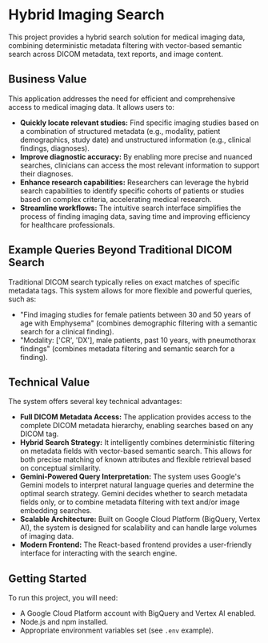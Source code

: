 # Hybrid Imaging Search

This project provides a hybrid search solution for medical imaging data, combining deterministic metadata filtering with vector-based semantic search across DICOM metadata, text reports, and image content.

## Business Value

This application addresses the need for efficient and comprehensive access to medical imaging data.  It allows users to:

* **Quickly locate relevant studies:**  Find specific imaging studies based on a combination of structured metadata (e.g., modality, patient demographics, study date) and unstructured information (e.g., clinical findings, diagnoses).
* **Improve diagnostic accuracy:**  By enabling more precise and nuanced searches, clinicians can access the most relevant information to support their diagnoses.
* **Enhance research capabilities:** Researchers can leverage the hybrid search capabilities to identify specific cohorts of patients or studies based on complex criteria, accelerating medical research.
* **Streamline workflows:**  The intuitive search interface simplifies the process of finding imaging data, saving time and improving efficiency for healthcare professionals.

## Example Queries Beyond Traditional DICOM Search

Traditional DICOM search typically relies on exact matches of specific metadata tags.  This system allows for more flexible and powerful queries, such as:

* "Find imaging studies for female patients between 30 and 50 years of age with Emphysema" (combines demographic filtering with a semantic search for a clinical finding).
* "Modality: ['CR', 'DX'], male patients, past 10 years, with pneumothorax findings" (combines metadata filtering and semantic search for a finding).

## Technical Value

The system offers several key technical advantages:

* **Full DICOM Metadata Access:**  The application provides access to the complete DICOM metadata hierarchy, enabling searches based on any DICOM tag.
* **Hybrid Search Strategy:**  It intelligently combines deterministic filtering on metadata fields with vector-based semantic search.  This allows for both precise matching of known attributes and flexible retrieval based on conceptual similarity.
* **Gemini-Powered Query Interpretation:**  The system uses Google's Gemini models to interpret natural language queries and determine the optimal search strategy.  Gemini decides whether to search metadata fields only, or to combine metadata filtering with text and/or image embedding searches.
* **Scalable Architecture:**  Built on Google Cloud Platform (BigQuery, Vertex AI), the system is designed for scalability and can handle large volumes of imaging data.
* **Modern Frontend:**  The React-based frontend provides a user-friendly interface for interacting with the search engine.

## Getting Started

To run this project, you will need:

* A Google Cloud Platform account with BigQuery and Vertex AI enabled.
* Node.js and npm installed.
* Appropriate environment variables set (see `.env` example).